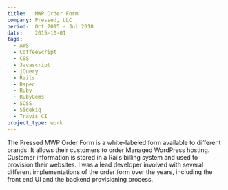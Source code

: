 ```yaml
---
title:   MWP Order Form
company: Pressed, LLC
period:  Oct 2015 - Jul 2018
date:    2015-10-01
tags:
  - AWS
  - CoffeeScript
  - CSS
  - Javascript
  - jQuery
  - Rails
  - Rspec
  - Ruby
  - RubyGems
  - SCSS
  - Sidekiq
  - Travis CI
project_type: work
---
```


The Pressed MWP Order Form is a white-labeled form available to different
brands. It allows their customers to order Managed WordPress hosting. Customer
information is stored in a Rails billing system and used to provision their
websites. I was a lead developer involved with several different
implementations of the order form over the years, including the front end UI
and the backend provisioning process.
